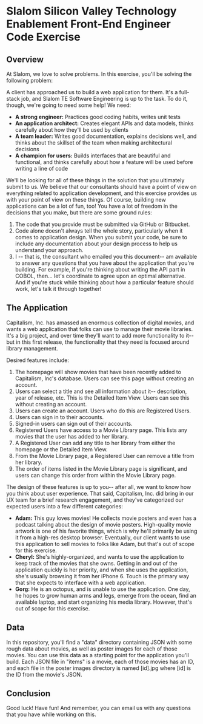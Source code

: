 # Slalom Silicon Valley Technology Enablement Front-End Engineer Code Exercise

## Overview

At Slalom, we love to solve problems.
In this exercise, you'll be solving the following problem:

A client has approached us to build a web application for them. It's a full-stack job, and Slalom TE Software Engineering is up to the task. To do it, though, we're going to need some help! We need:

* **A strong engineer:** Practices good coding habits, writes unit tests
* **An application architect:** Creates elegant APIs and data models, thinks carefully about how they'll be used by clients
* **A team leader:** Writes good documentation, explains decisions well, and thinks about the skillset of the team when making architectural decisions
* **A champion for users:** Builds interfaces that are beautiful and functional, and thinks carefully about how a feature will be used before writing a line of code

We'll be looking for all of these things in the solution that you ultimately submit to us. We believe that our consultants should have a point of view on everything related to application development, and this exercise provides us with your point of view on these things. Of course, building new applications can be a lot of fun, too! You have a lot of freedom in the decisions that you make, but there are some ground rules:

1. The code that you provide must be submitted via GitHub or Bitbucket.
2. Code alone doesn't always tell the whole story, particularly when it comes to application design. When you submit your code, be sure to include any documentation about your design process to help us understand your approach.
3. I -- that is, the consultant who emailed you this document-- am available to answer any questions that you have about the application that you're building. For example, if you're thinking about writing the API part in COBOL, then... let's coordinate to agree upon an optimal alternative. And if you're stuck while thinking about how a particular feature should work, let's talk it through together!

## The Application

Capitalism, Inc. has amassed an enormous collection of digital movies, and wants a web application that folks can use to manage their movie libraries. It's a big project, and over time they'll want to add more functionality to it-- but in this first release, the functionality that they need is focused around library management.

Desired features include:

1. The homepage will show movies that have been recently added to Capitalism, Inc's database. Users can see this page without creating an account.
2. Users can select a title and see all information about it-- description, year of release, etc. This is the Detailed Item View. Users can see this without creating an account.
3. Users can create an account. Users who do this are Registered Users.
4. Users can sign in to their accounts.
5. Signed-in users can sign out of their accounts.
6. Registered Users have access to a Movie Library page. This lists any movies that the user has added to her library.
7. A Registered User can add any title to her library from either the homepage or the Detailed Item View.
8. From the Movie Library page, a Registered User can remove a title from her library.
9. The order of items listed in the Movie Library page is significant, and users can change this order from within the Movie Library page.

The design of these features is up to you-- after all, we want to know how you think about user experience. That said, Capitalism, Inc. did bring in our UX team for a brief research engagement, and they've categorized our expected users into a few different categories:

* **Adam:** This guy loves movies! He collects movie posters and even has a podcast talking about the design of movie posters. High-quality movie artwork is one of his favorite things, which is why he'll primarily be using it from a high-res desktop browser. Eventually, our client wants to use this application to sell movies to folks like Adam, but that's out of scope for this exercise.
* **Cheryl:** She's highly-organized, and wants to use the application to keep track of the movies that she owns. Getting in and out of the application quickly is her priority, and when she uses the application, she's usually browsing it from her iPhone 6. Touch is the primary way that she expects to interface with a web application.
* **Gorg:** He is an octopus, and is unable to use the application. One day, he hopes to grow human arms and legs, emerge from the ocean, find an available laptop, and start organizing his media library. However, that's out of scope for this exercise.

## Data

In this repository, you'll find a "data" directory containing JSON with some rough data about movies, as well as poster images for each of those movies. You can use this data as a starting point for the application you'll build. Each JSON file in "items" is a movie, each of those movies has an ID, and each file in the poster images directory is named [id].jpg where [id] is the ID from the movie's JSON.

## Conclusion

Good luck! Have fun! And remember, you can email us with any questions that you have while working on this.

